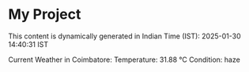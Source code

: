 # My Project

This content is dynamically generated in Indian Time (IST): 2025-01-30 14:40:31 IST


Current Weather in Coimbatore:
Temperature: 31.88 °C
Condition: haze
